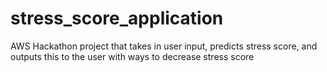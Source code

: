 # stress_score_application
AWS Hackathon project that takes in user input, predicts stress score, and outputs this to the user with ways to decrease stress score 

